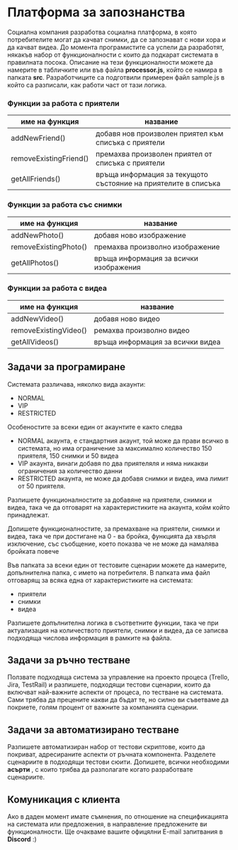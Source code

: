 # Платформа за запознанства

Социална компания разработва социална платформа, в която потребителите могат да качват снимки, да се запознават с нови хора и да качват видеа. До момента програмистите са успели да разработят, някакъв набор от функционалности с които да подкарат системата в правилната посока. Описание на тези функционалности можете да намерите в табличките или във файла **processor.js**, който се намира в папката **src**.  Разработчиците са подготвили примерен файл sample.js в който са разписали, как работи част от тази логика. 

### Функции за работа с приятели

| име на функция                | название                                                          |
|---                            |---                                                                |
| addNewFriend()                | добавя нов произволен приятел към списъка с приятели              | 
| removeExistingFriend()        | премахва произволен приятел от списъка с приятели                 |
| getAllFriends()               | връща информация за текущото състояние на приятелите в списъка    |


### Функции за работа със снимки

| име на функция                | название                                                          |
|---                            |---                                                                |
| addNewPhoto()                 | добавя ново изображение                                           |
| removeExistingPhoto()         | премахва произволно изображение                                   |
| getAllPhotos()                | връща информация за всички изображения                            |

### Функции за работа с видеа

| име на функция                | название                                                          |
|---                            |---                                                                |
| addNewVideo()                 | добавя ново видео                                                 |
| removeExistingVideo()         | ремахва произволно видео                                          |
| getAllVideos()                | връща информация за всички видеа                                  |


## Задачи за програмиране

Системата различава, няколко вида акаунти:
- NORMAL
- VIP
- RESTRICTED

Особеностите за всеки един от акаунтите е както следва
- NORMAL акаунта, е стандартния акаунт, той може да прави всичко в системата, но има ограничение за максимално количество 150 приятеля, 150 снимки и 50 видеа
- VIP акаунта, винаги добавя по два приятеляля и няма никакви ограничения за количество данни
- RESTRICTED акаунта, не може да добавя снимки и видеа, има лимит от 50 приятеля.

Разпишете функционалностите за добавяне на приятели, снимки и видеа, така че да отговарят на характеристиките на акаунта, койм който принадлежат. 

Допишете функционалностите, за премахване на приятели, снимки и видеа, така че при достигане на 0 - ва бройка, функцията да хвърля изключение, със съобщение, което показва че не може да намалява бройката повече

Във папката за всеки един от тестовите сценарии можете да намерите, допълнителна папка, с името на потребителя. В папката има файл отговарящ за всяка една от характеристиките на системата:
- приятели
- снимки
- видеа

Разпишете допълнителна логика в съответните функции, така че при актуализация на количеството приятели, снимки и видеа, да се записва подходяща числова информация в рамките на файла. 

## Задачи за ръчно тестване 

Ползвате подходяща система за управление на проекто процеса (Trello, Jira, TestRail) и разпишете, подходящи тестови сценарии, които да включват най-важните аспекти от процеса, по тестване на системата. Сами трябва да прецените какви да бъдат те, но силно ви съветваме да покриете, голям процент от важните за компанията сценарии. 

## Задачи за автоматизирано тестване

Разпишете автоматизиран набор от тестови скриптове, които да покриват, адресираните аспекти от ръчната компонента. Разделете сценариите в подходящи тестови сюити. Допишете, всички необходими **асърти** , с които трябва да разполагате когато разработвате сценариите. 

## Комуникация с клиента
Ако в даден момент имате съмнения, по отношение на спецификацията на системата или предложения, в направление предложените ви функционалности. Ще очакваме вашите офицялни E-mail запитвания в **Discord** :) 